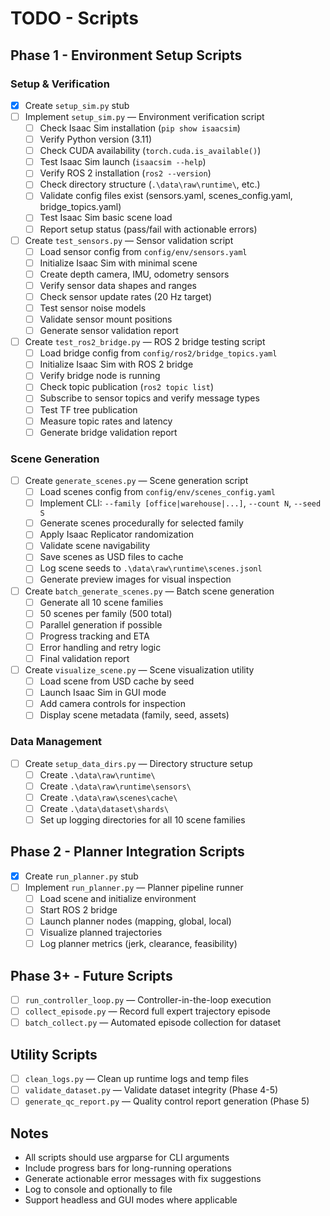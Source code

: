 # TODO - Scripts

## Phase 1 - Environment Setup Scripts

### Setup & Verification
- [x] Create `setup_sim.py` stub
- [ ] Implement `setup_sim.py` — Environment verification script
  - [ ] Check Isaac Sim installation (`pip show isaacsim`)
  - [ ] Verify Python version (3.11)
  - [ ] Check CUDA availability (`torch.cuda.is_available()`)
  - [ ] Test Isaac Sim launch (`isaacsim --help`)
  - [ ] Verify ROS 2 installation (`ros2 --version`)
  - [ ] Check directory structure (`.\data\raw\runtime\`, etc.)
  - [ ] Validate config files exist (sensors.yaml, scenes_config.yaml, bridge_topics.yaml)
  - [ ] Test Isaac Sim basic scene load
  - [ ] Report setup status (pass/fail with actionable errors)

- [ ] Create `test_sensors.py` — Sensor validation script
  - [ ] Load sensor config from `config/env/sensors.yaml`
  - [ ] Initialize Isaac Sim with minimal scene
  - [ ] Create depth camera, IMU, odometry sensors
  - [ ] Verify sensor data shapes and ranges
  - [ ] Check sensor update rates (20 Hz target)
  - [ ] Test sensor noise models
  - [ ] Validate sensor mount positions
  - [ ] Generate sensor validation report

- [ ] Create `test_ros2_bridge.py` — ROS 2 bridge testing script
  - [ ] Load bridge config from `config/ros2/bridge_topics.yaml`
  - [ ] Initialize Isaac Sim with ROS 2 bridge
  - [ ] Verify bridge node is running
  - [ ] Check topic publication (`ros2 topic list`)
  - [ ] Subscribe to sensor topics and verify message types
  - [ ] Test TF tree publication
  - [ ] Measure topic rates and latency
  - [ ] Generate bridge validation report

### Scene Generation
- [ ] Create `generate_scenes.py` — Scene generation script
  - [ ] Load scenes config from `config/env/scenes_config.yaml`
  - [ ] Implement CLI: `--family [office|warehouse|...]`, `--count N`, `--seed S`
  - [ ] Generate scenes procedurally for selected family
  - [ ] Apply Isaac Replicator randomization
  - [ ] Validate scene navigability
  - [ ] Save scenes as USD files to cache
  - [ ] Log scene seeds to `.\data\raw\runtime\scenes.jsonl`
  - [ ] Generate preview images for visual inspection

- [ ] Create `batch_generate_scenes.py` — Batch scene generation
  - [ ] Generate all 10 scene families
  - [ ] 50 scenes per family (500 total)
  - [ ] Parallel generation if possible
  - [ ] Progress tracking and ETA
  - [ ] Error handling and retry logic
  - [ ] Final validation report

- [ ] Create `visualize_scene.py` — Scene visualization utility
  - [ ] Load scene from USD cache by seed
  - [ ] Launch Isaac Sim in GUI mode
  - [ ] Add camera controls for inspection
  - [ ] Display scene metadata (family, seed, assets)

### Data Management
- [ ] Create `setup_data_dirs.py` — Directory structure setup
  - [ ] Create `.\data\raw\runtime\`
  - [ ] Create `.\data\raw\runtime\sensors\`
  - [ ] Create `.\data\raw\scenes\cache\`
  - [ ] Create `.\data\dataset\shards\`
  - [ ] Set up logging directories for all 10 scene families

## Phase 2 - Planner Integration Scripts
- [x] Create `run_planner.py` stub
- [ ] Implement `run_planner.py` — Planner pipeline runner
  - [ ] Load scene and initialize environment
  - [ ] Start ROS 2 bridge
  - [ ] Launch planner nodes (mapping, global, local)
  - [ ] Visualize planned trajectories
  - [ ] Log planner metrics (jerk, clearance, feasibility)

## Phase 3+ - Future Scripts
- [ ] `run_controller_loop.py` — Controller-in-the-loop execution
- [ ] `collect_episode.py` — Record full expert trajectory episode
- [ ] `batch_collect.py` — Automated episode collection for dataset

## Utility Scripts
- [ ] `clean_logs.py` — Clean up runtime logs and temp files
- [ ] `validate_dataset.py` — Validate dataset integrity (Phase 4-5)
- [ ] `generate_qc_report.py` — Quality control report generation (Phase 5)

## Notes
- All scripts should use argparse for CLI arguments
- Include progress bars for long-running operations
- Generate actionable error messages with fix suggestions
- Log to console and optionally to file
- Support headless and GUI modes where applicable
